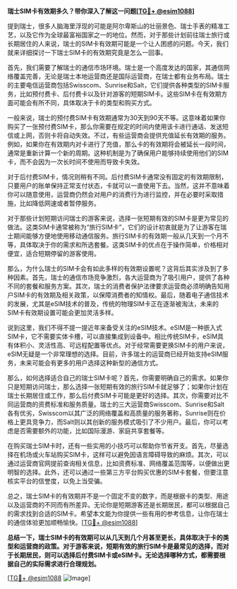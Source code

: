**瑞士SIM卡有效期多久？带你深入了解这一问题[[TG💪+ @esim1088](https://t.me/s/esim1088)]**

提到瑞士，很多人脑海里浮现的可能是阿尔卑斯山的壮丽景色、瑞士手表的精准工艺，以及它作为全球最富裕国家之一的地位。然而，对于那些计划前往瑞士旅行或长期居住的人来说，瑞士的SIM卡有效期可能是一个让人困惑的问题。今天，我们就来详细探讨一下瑞士SIM卡的有效期究竟是怎么一回事。

首先，我们需要了解瑞士的通信市场环境。瑞士是一个高度发达的国家，其通信网络覆盖完善，无论是瑞士本地运营商还是国际运营商，在瑞士都有业务布局。瑞士的主要电信运营商包括Swisscom、Sunrise和Salt，它们提供各种类型的SIM卡服务，比如预付费卡、后付费卡以及针对游客的短期SIM卡。这些SIM卡在有效期方面可能会有所不同，具体取决于卡的类型和购买方式。

一般来说，瑞士的预付费SIM卡有效期通常为30天到90天不等。这意味着如果你购买了一张预付费SIM卡，那么你需要在规定的时间内使用该卡进行通话、发送短信或上网，否则卡将自动失效。不过，有些运营商会提供充值延长有效期的服务。例如，如果你在有效期内对卡进行了充值，那么卡的有效期将会被延长一段时间，通常是重新计算一个新的周期。这种机制是为了确保用户能够持续使用他们的SIM卡，而不会因为一次长时间不使用而导致卡失效。

对于后付费SIM卡，情况则稍有不同。后付费SIM卡通常没有固定的有效期限制，只要用户的账单保持正常支付状态，卡就可以一直使用下去。当然，这并不意味着你可以随意使用，运营商仍然会对用户的消费行为进行监控，并在必要时采取措施，比如降低网速或者暂停服务。

对于那些计划短期访问瑞士的游客来说，选择一张短期有效的SIM卡是更为常见的做法。这类SIM卡通常被称为“旅行SIM卡”，它们的设计初衷就是为了让游客在瑞士期间能够方便地使用移动通信服务。旅行SIM卡的有效期一般从几天到一个月不等，具体取决于你的需求和所选套餐。这类SIM卡的优点在于操作简单，价格相对便宜，适合短期停留的游客使用。

那么，为什么瑞士的SIM卡会有如此多样的有效期设置呢？这背后其实涉及到了多种因素。首先，瑞士的通信市场竞争激烈，各大运营商为了吸引用户，提供了各种不同的套餐和服务方案。其次，瑞士的消费者保护法律要求运营商必须明确告知用户SIM卡的有效期及相关政策，以保障消费者的知情权。最后，随着电子通信技术的发展，尤其是eSIM技术的普及，传统的物理SIM卡正在逐渐被淘汰，未来的SIM卡有效期设置可能会更加灵活多样。

说到这里，我们不得不提一提近年来备受关注的eSIM技术。eSIM是一种嵌入式SIM卡，它不需要实体卡槽，可以直接集成到设备中。相比传统SIM卡，eSIM具有体积小、灵活性高、可远程配置等优点。对于经常需要更换SIM卡的用户来说，eSIM无疑是一个非常理想的选择。目前，许多瑞士的运营商已经开始支持eSIM服务，未来可能会有更多的用户选择这种新型的通信方式。

那么，如何选择适合自己的瑞士SIM卡呢？首先，你需要明确自己的需求。如果你只是短期访问瑞士，那么选择一张短期有效的旅行SIM卡就足够了；如果你计划在瑞士长期居住或工作，那么后付费SIM卡可能是更好的选择。其次，你需要对比不同运营商的资费标准和服务质量。瑞士的三大运营商Swisscom、Sunrise和Salt各有优劣，Swisscom以其广泛的网络覆盖和高质量的服务著称，Sunrise则在价格上更具竞争力，而Salt则以其创新的服务模式吸引了不少用户。最后，你可以考虑是否需要额外的功能，比如国际漫游、家庭共享套餐等。

在购买瑞士SIM卡时，还有一些实用的小技巧可以帮助你节省开支。首先，尽量选择在机场或火车站购买SIM卡，这样可以避免因语言障碍导致的麻烦。其次，可以通过运营商官网提前查询相关信息，比如资费标准、网络覆盖范围等，以便做出更明智的选择。此外，还可以通过一些第三方平台购买优惠的SIM卡套餐，但要注意核实平台的信誉度，以免上当受骗。

总之，瑞士SIM卡的有效期并不是一个固定不变的数字，而是根据卡的类型、用途以及运营商的不同而有所差异。无论你是短期游客还是长期居民，都可以根据自己的需求找到合适的SIM卡。希望本文能为你提供一些有用的参考信息，让你在瑞士的通信体验更加顺畅愉快。[[TG💪+ @esim1088](https://t.me/s/esim1088)]

**总结一下，瑞士SIM卡的有效期可以从几天到几个月甚至更长，具体取决于卡的类型和运营商的政策。对于游客来说，短期有效的旅行SIM卡是最常见的选择，而对于长期居民，则可以选择后付费SIM卡或eSIM卡。无论选择哪种方式，都需要根据自己的实际需求进行合理规划。**

[[TG💪+ @esim1088](https://t.me/s/esim1088) ![Image](https://i.postimg.cc/4NQfJmqS/Snipaste-2025-05-13-00-14-12.png)]